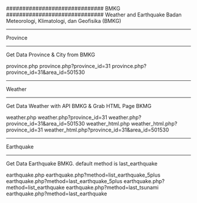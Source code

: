 ##############################
BMKG
##############################
Weather and Earthquake Badan Meteorologi, Klimatologi, dan Geofisika (BMKG)


********
Province
********
Get Data Province & City from BMKG

province.php
province.php?province_id=31
province.php?province_id=31&area_id=501530



********
Weather
********
Get Data Weather with API BMKG & Grab HTML Page BKMG 

weather.php
weather.php?province_id=31
weather.php?province_id=31&area_id=501530
weather_html.php
weather_html.php?province_id=31
weather_html.php?province_id=31&area_id=501530


**********
Earthquake
**********
Get Data Earthquake BMKG. default method is last_earthquake

earthquake.php
earthquake.php?method=list_earthquake_5plus
earthquake.php?method=last_earthquake_5plus
earthquake.php?method=list_earthquake
earthquake.php?method=last_tsunami
earthquake.php?method=last_earthquake



